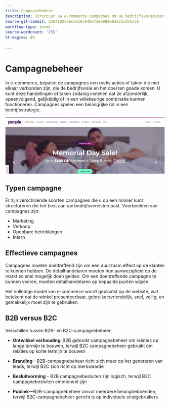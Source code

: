```yaml
---
title: Campagnebeheer
description: Structuur uw e-commerce campagnes om uw bedrijfsvereisten aan te passen.
source-git-commit: 226f1925d9ca628c94b67a86888084a21cd7e336
workflow-type: tm+mt
source-wordcount: '255'
ht-degree: 0%

---
```



# Campagnebeheer

In e-commerce, bepalen de campagnes een reeks acties of taken die met elkaar verbonden zijn, die de bedrijfsvisie en het doel ten goede komen. U kunt deze handelingen of taken zodanig instellen dat ze afzonderlijk, opeenvolgend, gelijktijdig of in een willekeurige combinatie kunnen functioneren. Campagnes spelen een belangrijke rol in een bedrijfsstrategie.

![Voorbeeld van een campagneafbeelding](../../assets/playbooks/campaign-example.png)

## Typen campagne

Er zijn verschillende soorten campagnes die u op een manier kunt structureren die het best aan uw bedrijfsvereisten past. Voorbeelden van campagnes zijn:

- Marketing
- Verkoop
- Openbare betrekkingen
- Intern

## Effectieve campagnes

Campagnes moeten doeltreffend zijn om een duurzaam effect op de klanten te kunnen hebben. De detailhandelaren moeten hun aanwezigheid op de markt zo snel mogelijk doen gelden. Om een doeltreffende campagne te kunnen voeren, moeten detailhandelaren op bepaalde punten wijzen.

Het volledige model van e-commerce wordt geplaatst op de website, wat betekent dat de winkel presenteerbaar, gebruikersvriendelijk, snel, veilig, en gemakkelijk moet zijn te gebruiken.

## B2B versus B2C

Verschillen tussen B2B- en B2C-campagnebeheer:

- **Ontwikkel verhouding**-B2B gebruikt campagnebeheer om relaties op lange termijn te bouwen, terwijl B2C campagnebeheer gebruikt om relaties op korte termijn te bouwen

- **Branding**—B2B-campagnebeheer richt zich meer op het genereren van leads, terwijl B2C zich richt op merkwaarde

- **Besluitvorming** - B2B campagnebesluiten zijn logisch, terwijl B2C campagnebesluiten emotioneel zijn

- **Publiek**—B2B-campagnebeheer omvat meerdere belanghebbenden, terwijl B2C-campagnebeheer gericht is op individuele eindgebruikers
